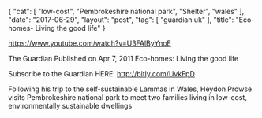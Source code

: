 {
   "cat": [
      "low-cost",
      "Pembrokeshire national park",
      "Shelter",
      "wales"
   ],
   "date": "2017-06-29",
   "layout": "post",
   "tag": [
      "guardian uk"
   ],
   "title": "Eco-homes- Living the good life"
}

https://www.youtube.com/watch?v=U3FAlByYnoE

The Guardian
Published on Apr 7, 2011
Eco-homes: Living the good life

Subscribe to the Guardian HERE: http://bitly.com/UvkFpD

Following his trip to the self-sustainable Lammas in Wales, Heydon Prowse visits Pembrokeshire national park to meet two families living in low-cost, environmentally sustainable dwellings
